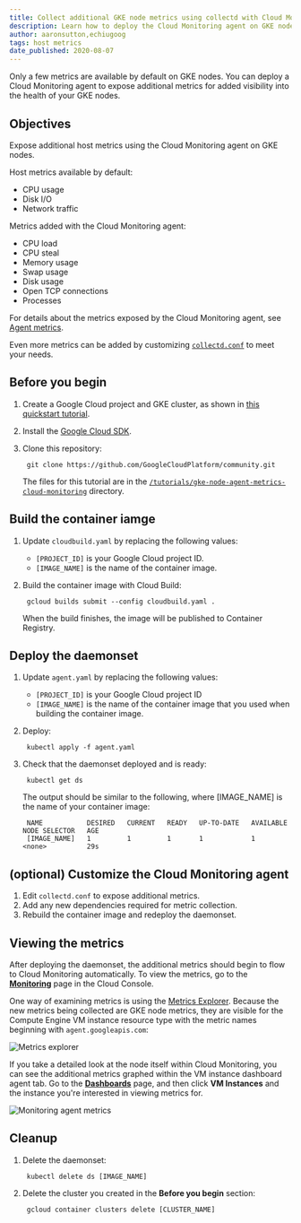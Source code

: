 ```yaml
---
title: Collect additional GKE node metrics using collectd with Cloud Monitoring
description: Learn how to deploy the Cloud Monitoring agent on GKE nodes to expose additional VM metrics on GKE nodes.
author: aaronsutton,echiugoog
tags: host metrics
date_published: 2020-08-07
---
```


Only a few metrics are available by default on GKE nodes. You can deploy a Cloud Monitoring agent to expose additional metrics for added visibility into the 
health of your GKE nodes.

## Objectives

Expose additional host metrics using the Cloud Monitoring agent on GKE nodes.

Host metrics available by default:

* CPU usage
* Disk I/O
* Network traffic

Metrics added with the Cloud Monitoring agent:

* CPU load
* CPU steal
* Memory usage
* Swap usage
* Disk usage
* Open TCP connections
* Processes

For details about the metrics exposed by the Cloud Monitoring agent, see [Agent metrics](https://cloud.google.com/monitoring/api/metrics_agent).

Even more metrics can be added by customizing
[`collectd.conf`](https://github.com/GoogleCloudPlatform/community/blob/master/tutorials/gke-node-agent-metrics-cloud-monitoring/collectd.conf) to meet your
needs.

## Before you begin

1. Create a Google Cloud project and GKE cluster, as shown in [this quickstart tutorial](https://cloud.google.com/kubernetes-engine/docs/quickstart).
1. Install the [Google Cloud SDK](https://cloud.google.com/sdk/).
1. Clone this repository:

        git clone https://github.com/GoogleCloudPlatform/community.git

    The files for this tutorial are in the
    [`/tutorials/gke-node-agent-metrics-cloud-monitoring`](https://github.com/GoogleCloudPlatform/community/blob/master/tutorials/gke-node-agent-metrics-cloud-monitoring) directory.

## Build the container iamge

1. Update `cloudbuild.yaml` by replacing the following values:

    * `[PROJECT_ID]` is your Google Cloud project ID.
    * `[IMAGE_NAME]` is the name of the container image.

1. Build the container image with Cloud Build:

        gcloud builds submit --config cloudbuild.yaml .

    When the build finishes, the image will be published to Container Registry.

## Deploy the daemonset

1. Update `agent.yaml` by replacing the following values:

    * `[PROJECT_ID]` is your Google Cloud project ID
    * `[IMAGE_NAME]` is the name of the container image that you used when building the container image.

1. Deploy:

        kubectl apply -f agent.yaml

1. Check that the daemonset deployed and is ready:

        kubectl get ds

    The output should be similar to the following, where [IMAGE_NAME] is the name of your container image:

        NAME           DESIRED   CURRENT   READY   UP-TO-DATE   AVAILABLE   NODE SELECTOR   AGE
        [IMAGE_NAME]   1         1         1       1            1           <none>          29s

## (optional) Customize the Cloud Monitoring agent

1.  Edit `collectd.conf` to expose additional metrics.
1.  Add any new dependencies required for metric collection.
1.  Rebuild the container image and redeploy the daemonset. 

## Viewing the metrics

After deploying the daemonset, the additional metrics should begin to flow to Cloud Monitoring automatically. To view the metrics, go to the
[**Monitoring**](https://console.cloud.google.com/monitoring) page in the Cloud Console.

One way of examining metrics is using the [Metrics Explorer](https://console.cloud.google.com/monitoring/metrics-explorer). Because the new metrics being
collected are GKE node metrics, they are visible for the Compute Engine VM instance resource type with the metric names beginning with `agent.googleapis.com`:

![Metrics explorer](https://storage.googleapis.com/gcp-community/tutorials/gke-node-agent-metrics-cloud-monitoring/sd-explorer.png)

If you take a detailed look at the node itself within Cloud Monitoring, you can see the additional metrics graphed within the VM instance dashboard agent tab. 
Go to the [**Dashboards**](https://console.cloud.google.com/monitoring/dashboards) page, and then click **VM Instances** and the instance you're interested in
viewing metrics for.

![Monitoring agent metrics](https://storage.googleapis.com/gcp-community/tutorials/gke-node-agent-metrics-cloud-monitoring/sd-agent-metrics.png)

## Cleanup

1. Delete the daemonset:

        kubectl delete ds [IMAGE_NAME]

1. Delete the cluster you created in the **Before you begin** section:

        gcloud container clusters delete [CLUSTER_NAME]
